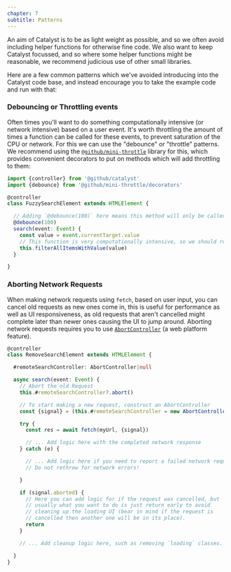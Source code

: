 ```yaml
---
chapter: 7
subtitle: Patterns
---
```


An aim of Catalyst is to be as light weight as possible, and so we often avoid including helper functions for otherwise fine code. We also want to keep Catalyst focussed, and so where some helper functions might be reasonable, we recommend judicious use of other small libraries.

Here are a few common patterns which we've avoided introducing into the Catalyst code base, and instead encourage you to take the example code and run with that:


### Debouncing or Throttling events

Often times you'll want to do something computationally intensive (or network intensive) based on a user event. It's worth throttling the amount of times a function can be called for these events, to prevent saturation of the CPU or network. For this we can use the "debounce" or "throttle" patterns. We recommend using the [`@github/mini-throttle`](https://github.com/github/mini-throttle) library for this, which provides convenient decorators to put on methods which will add throttling to them:

```typescript
import {controller} from '@github/catalyst'
import {debounce} from '@github/mini-throttle/decorators'

@controller
class FuzzySearchElement extends HTMLElement {

  // Adding `@debounce(100)` here means this method will only be called once in a 100ms period.
  @debounce(100)
  search(event: Event) {
    const value = event.currentTarget.value
    // This function is very computationally intensive, so we should run it as little as possible
    this.filterAllItemsWithValue(value)
  }

}
```

### Aborting Network Requests

When making network requests using `fetch`, based on user input, you can cancel old requests as new ones come in, this is useful for performance as well as UI responsiveness, as old requests that aren't cancelled might complete later than newer ones causing the UI to jump around. Aborting network requests requires you to use [`AbortController`](https://developer.mozilla.org/en-US/docs/Web/API/AbortController) (a web platform feature).

```typescript
@controller
class RemoveSearchElement extends HTMLElement {

  #remoteSearchController: AbortController|null

  async search(event: Event) {
    // Abort the old Request
    this.#remoteSearchController?.abort()

    // To start making a new request, construct an AbortController
    const {signal} = (this.#remoteSearchController = new AbortController())

    try {
      const res = await fetch(myUrl, {signal})

      // ... Add logic here with the completed network response
    } catch (e) {

      // ... Add logic here if you need to report a failed network request.
      // Do not rethrow for network errors!

    }

    if (signal.aborted) {
      // Here you can add logic for if the request was cancelled, but
      // usually what you want to do is just return early to avoid
      // cleaning up the loading UI (bear in mind if the request is
      // cancelled then another one will be in its place).
      return
    }

    // ... Add cleanup logic here, such as removing `loading` classes.

  }
}
```
